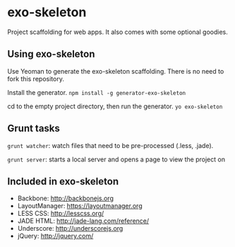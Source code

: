 exo-skeleton
============
Project scaffolding for web apps. It also comes with some optional goodies.


Using exo-skeleton
-----------------
Use Yeoman to generate the exo-skeleton scaffolding. There is no need to fork this repository.

Install the generator.
`npm install -g generator-exo-skeleton`

cd to the empty project directory, then run the generator.
`yo exo-skeleton`


Grunt tasks
------------------
`grunt watcher`: watch files that need to be pre-processed (.less, .jade).

`grunt server`: starts a local server and opens a page to view the project on


Included in exo-skeleton
------------------
* Backbone: http://backbonejs.org
* LayoutManager: https://layoutmanager.org
* LESS CSS: http://lesscss.org/
* JADE HTML: http://jade-lang.com/reference/
* Underscore: http://underscorejs.org
* jQuery: http://jquery.com/
